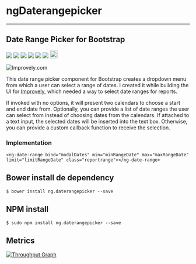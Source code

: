# ngDaterangepicker
------------------------------------------------------------------------

## Date Range Picker for Bootstrap

<p>
  <a href="https://gitter.im/miamarti/ng.daterangepicker" target="_blank"><img src="https://img.shields.io/gitter/room/nwjs/nw.js.svg"></a>
  <img src="https://img.shields.io/badge/ng.daterangepicker-release-green.svg">
  <img src="https://img.shields.io/badge/version-1.0.1-blue.svg">
  <img src="https://img.shields.io/github/license/mashape/apistatus.svg">
  <a href="https://github.com/miamarti/ng.daterangepicker/tarball/master"><img src="https://img.shields.io/github/downloads/atom/atom/latest/total.svg"></a>
  <img src="https://img.shields.io/bower/v/bootstrap.svg">
  <a href="http://waffle.io/miamarti/ng.daterangepicker"><img alt='Stories in Ready' src='https://badge.waffle.io/miamarti/ng.daterangepicker.svg?label=ready&title=Ready' height="21" /></a>
</p>

![Improvely.com](http://i.imgur.com/LbAMf3D.png)

This date range picker component for Bootstrap creates a dropdown menu from which a user can
select a range of dates. I created it while building the UI for [Improvely](http://www.improvely.com), 
which needed a way to select date ranges for reports.

If invoked with no options, it will present two calendars to choose a start 
and end date from. Optionally, you can provide a list of date ranges the user can select from instead 
of choosing dates from the calendars. If attached to a text input, the selected dates will be inserted 
into the text box. Otherwise, you can provide a custom callback function to receive the selection.

### Implementation
```
<ng-date-range bind="modalDates" min="minRangeDate" max="maxRangeDate" limit="limitRangeDate" class="reportrange"></ng-date-range>
```
## Bower install de dependency
```
$ bower install ng.daterangepicker --save
```

## NPM install
```
$ sudo npm install ng.daterangepicker --save
```

## Metrics

[![Throughput Graph](https://graphs.waffle.io/miamarti/ng.daterangepicker/throughput.svg)](https://waffle.io/miamarti/ng.daterangepicker/metrics/throughput)
